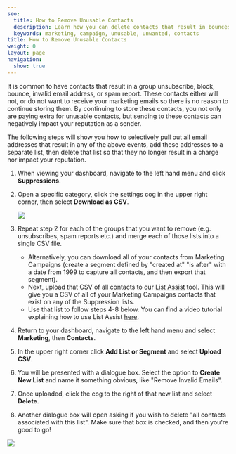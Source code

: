 ```yaml
---
seo:
  title: How to Remove Unusable Contacts
  description: Learn how you can delete contacts that result in bounces or spam reports.
  keywords: marketing, campaign, unusable, unwanted, contacts
title: How to Remove Unusable Contacts
weight: 0
layout: page
navigation:
  show: true
---
```


It is common to have contacts that result in a group unsubscribe, block, bounce, invalid email address, or spam report. These contacts either will not, or do not want to receive your marketing emails so there is no reason to continue storing them. By continuing to store these contacts, you not only are paying extra for unusable contacts, but sending to these contacts can negatively impact your reputation as a sender.

The following steps will show you how to selectively pull out all email addresses that result in any of the above events, add these addresses to a separate list, then delete that list so that they no longer result in a charge nor impact your reputation.

1. When viewing your dashboard, navigate to the left hand menu and click **Suppressions**.

2. Open a specific category, click the settings cog in the upper right corner, then select **Download as CSV**.

    ![]({{root_url}}/images/remove_unusable_contacts_1.png)

3. Repeat step 2 for each of the groups that you want to remove (e.g. unsubscribes, spam reports etc.) and merge each of those lists into a single CSV file.

    * Alternatively, you can download all of your contacts from Marketing Campaigns (create a segment defined by "created at" "is after" with a date from 1999 to capture all contacts, and then export that segment).
    * Next, upload that CSV of all contacts to our [List Assist](https://sendgrid.com/docs/Utilities/list_assist.html) tool. This will give you a CSV of all of your Marketing Campaigns contacts that exist on any of the Suppression lists.
    * Use that list to follow steps 4-8 below. You can find a video tutorial explaining how to use List Assist [here](https://www.youtube.com/watch?v=FiyDgCl78dk).

4. Return to your dashboard, navigate to the left hand menu and select **Marketing**, then **Contacts**.

5. In the upper right corner click **Add List or Segment** and select **Upload CSV**.

6. You will be presented with a dialogue box. Select the option to **Create New List** and name it something obvious, like "Remove Invalid Emails".

7. Once uploaded, click the cog to the right of that new list and select **Delete**.

8. Another dialogue box will open asking if you wish to delete "all contacts associated with this list". Make sure that box is checked, and then you're good to go!

![]({{root_url}}/images/remove_unusable_contacts_2.png)
